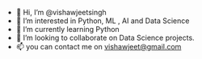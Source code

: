 - 👋 Hi, I’m @vishawjeetsingh
- 👀 I’m interested in Python, ML , AI and Data Science
- 🌱 I’m currently learning Python 
- 💞️ I’m looking to collaborate on Data Science projects.
- 📫 you can contact me on vishawjeet@gmail.com

<!---
vishawjeetsingh/vishawjeetsingh is a ✨ special ✨ repository because its `README.md` (this file) appears on your GitHub profile.
You can click the Preview link to take a look at your changes.
--->
